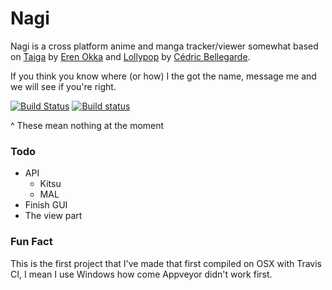 # Nagi

Nagi is a cross platform anime and manga tracker/viewer somewhat based on [Taiga](https://github.com/erengy/taiga) by [Eren Okka](https://github.com/erengy) and [Lollypop](https://github.com/gnumdk/lollypop) by [Cédric Bellegarde](https://github.com/gnumdk).

If you think you know where (or how) I the got the name, message me and we will see if you're right.

[![Build Status](https://travis-ci.org/Txuritan/nagi.svg?branch=master)](https://travis-ci.org/Txuritan/nagi)
[![Build status](https://ci.appveyor.com/api/projects/status/tpoi44lehy3deig0?svg=true)](https://ci.appveyor.com/project/Txuritan/nagi)

^ These mean nothing at the moment

### Todo
  * API
    * Kitsu
    * MAL
  * Finish GUI
  * The view part

### Fun Fact
This is the first project that I've made that first compiled on OSX with Travis CI, I mean I use Windows how come Appveyor didn't work first.
